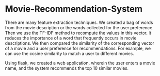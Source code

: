 # Movie-Recommendation-System

There are many feature extraction techniques. We created a bag of words from the movie description or the words collected for the user preference. Then we use the TF-IDF method to recompute the values in this vector. It reduces the importance of a word that frequently occurs in movie descriptions. We then compared the similarity of the corresponding vector of a movie and a user preference for recommendations. For example, we can use the cosine similarity to match a user to different movies.

Using flask, we created a web application, wherein the user enters a movie name, and the system recommends the top 10 similar movies.

